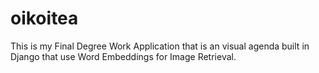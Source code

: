 # oikoitea
This is my Final Degree Work Application that is an visual agenda built in Django that use Word Embeddings for Image Retrieval.
